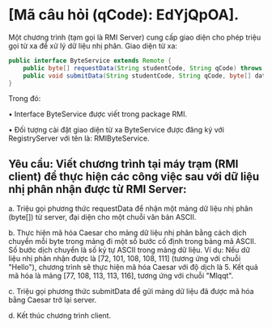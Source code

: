# [Mã câu hỏi (qCode): EdYjQpOA].  
Một chương trình (tạm gọi là RMI Server) cung cấp giao diện cho phép triệu gọi từ xa để xử lý dữ liệu nhị phân.
Giao diện từ xa:
```java
public interface ByteService extends Remote {
    public byte[] requestData(String studentCode, String qCode) throws RemoteException;
    public void submitData(String studentCode, String qCode, byte[] data) throws RemoteException;
}
```
Trong đó:

•	Interface ByteService được viết trong package RMI.

•	Đối tượng cài đặt giao diện từ xa ByteService được đăng ký với RegistryServer với tên là: RMIByteService.

## Yêu cầu: Viết chương trình tại máy trạm (RMI client) để thực hiện các công việc sau với dữ liệu nhị phân nhận được từ RMI Server:

a. Triệu gọi phương thức requestData để nhận một mảng dữ liệu nhị phân (byte[]) từ server, đại diện cho một chuỗi văn bản ASCII.

b. Thực hiện mã hóa Caesar cho mảng dữ liệu nhị phân bằng cách dịch chuyển mỗi byte trong mảng đi một số bước cố định trong bảng mã ASCII. Số bước dịch chuyển là số ký tự ASCII trong mảng dữ liệu. 
Ví dụ: Nếu dữ liệu nhị phân nhận được là [72, 101, 108, 108, 111] (tương ứng với chuỗi "Hello"), chương trình sẽ thực hiện mã hóa Caesar với độ dịch là 5. Kết quả mã hóa là mảng [77, 108, 113, 113, 116], tương ứng với chuỗi "Mlqqt".
    
c. Triệu gọi phương thức submitData để gửi mảng dữ liệu đã được mã hóa bằng Caesar trở lại server.

d. Kết thúc chương trình client.

